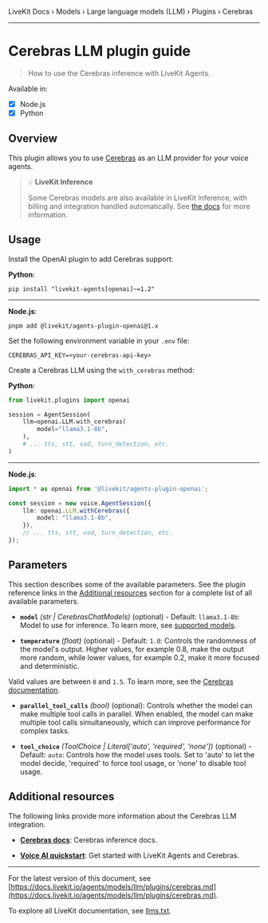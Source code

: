 LiveKit Docs › Models › Large language models (LLM) › Plugins › Cerebras

---

# Cerebras LLM plugin guide

> How to use the Cerebras inference with LiveKit Agents.

Available in:
- [x] Node.js
- [x] Python

## Overview

This plugin allows you to use [Cerebras](https://www.cerebras.net/) as an LLM provider for your voice agents.

> 💡 **LiveKit Inference**
> 
> Some Cerebras models are also available in LiveKit Inference, with billing and integration handled automatically. See [the docs](https://docs.livekit.io/agents/models/llm.md) for more information.

## Usage

Install the OpenAI plugin to add Cerebras support:

**Python**:

```shell
pip install "livekit-agents[openai]~=1.2"

```

---

**Node.js**:

```shell
pnpm add @livekit/agents-plugin-openai@1.x

```

Set the following environment variable in your `.env` file:

```shell
CEREBRAS_API_KEY=<your-cerebras-api-key>

```

Create a Cerebras LLM using the `with_cerebras` method:

**Python**:

```python
from livekit.plugins import openai

session = AgentSession(
    llm=openai.LLM.with_cerebras(
        model="llama3.1-8b",
    ),
    # ... tts, stt, vad, turn_detection, etc.
)

```

---

**Node.js**:

```typescript
import * as openai from '@livekit/agents-plugin-openai';

const session = new voice.AgentSession({
    llm: openai.LLM.withCerebras({
        model: "llama3.1-8b",
    }),
    // ... tts, stt, vad, turn_detection, etc.
});

```

## Parameters

This section describes some of the available parameters. See the plugin reference links in the [Additional resources](#additional-resources) section for a complete list of all available parameters.

- **`model`** _(str | CerebrasChatModels)_ (optional) - Default: `llama3.1-8b`: Model to use for inference. To learn more, see [supported models](https://inference-docs.cerebras.ai/api-reference/chat-completions#param-model).

- **`temperature`** _(float)_ (optional) - Default: `1.0`: Controls the randomness of the model's output. Higher values, for example 0.8, make the output more random, while lower values, for example 0.2, make it more focused and deterministic.

Valid values are between `0` and `1.5`. To learn more, see the [Cerebras documentation](https://inference-docs.cerebras.ai/api-reference/chat-completions#param-temperature).

- **`parallel_tool_calls`** _(bool)_ (optional): Controls whether the model can make multiple tool calls in parallel. When enabled, the model can make multiple tool calls simultaneously, which can improve performance for complex tasks.

- **`tool_choice`** _(ToolChoice | Literal['auto', 'required', 'none'])_ (optional) - Default: `auto`: Controls how the model uses tools. Set to 'auto' to let the model decide, 'required' to force tool usage, or 'none' to disable tool usage.

## Additional resources

The following links provide more information about the Cerebras LLM integration.

- **[Cerebras docs](https://inference-docs.cerebras.ai/)**: Cerebras inference docs.

- **[Voice AI quickstart](https://docs.livekit.io/agents/start/voice-ai.md)**: Get started with LiveKit Agents and Cerebras.

---


For the latest version of this document, see [https://docs.livekit.io/agents/models/llm/plugins/cerebras.md](https://docs.livekit.io/agents/models/llm/plugins/cerebras.md).

To explore all LiveKit documentation, see [llms.txt](https://docs.livekit.io/llms.txt).